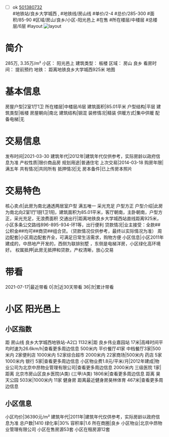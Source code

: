 - [ ] ok [501380732](https://bj.5i5j.com/ershoufang/501380732.html)  
 #地铁站/良乡大学城西 ,  #地铁线/房山线
#单价/2-4 #总价/285-300 #面积/85-90   #区域/房山/良乡/小区-阳光邑上 #在售 #所在楼层/中楼层 #总楼层/6层 #layout 
![layout](http://image2a.5i5j.com/bdir/layout/394082.jpg_P5.jpg) 
# 简介 
 285万,  3.35万/m² 
小区： 阳光邑上
建筑类型： 板楼
区域： 房山 良乡
看房时间： 提前预约
地铁： 距离地铁良乡大学城西925米 地图
# 基本信息 
 房屋户型|2室1厅1卫
所在楼层|中楼层/6层
建筑面积|85.01平米
户型结构|平层
建筑类型|板楼
房屋朝向|南北
建筑结构|钢混
装修情况|精装
供暖方式|集中供暖
配备电梯|无
# 交易信息 
 发布时间|2021-03-30
建筑年代|2012年|建筑年代仅供参考，实际房龄以政府信息为准
产权性质|限价商品房
规划用途|普通住宅
上次交易|2014-03-18
购房年限|满五年
共有情况|共同所有
抵押情况|无
房本备件|已上传房本照片
# 交易特色 
 核心卖点|此房为南北通透两居室户型  满五唯一  采光充足 户型方正
户型介绍|此房为南北向2室1厅1厨1卫1阳，建筑面积为85.01平米，客厅朝南，主卧朝南，户型方正，采光充足，无浪费面积
交通出行|距离地铁良乡大学城西站直线距离925米，小区多条公交路线896-895-934-环1等，出行便利
贷款情况|业主接受：全款##公积金##均可##商贷##组合贷。（贷款情况仅供参考，最终以实际情况为准）
周边配套|小区周边配套齐全，可满足日常生活需求，购物方便
小区信息|小区2011年建成的，中昂地产开发的，西侧为联排别墅 ，东侧是电梯洋房，小区绿化高环境好。
权属抵押|此房无抵押和贷款，产权清晰，放心交易
# 带看 
 2021-07-17|最近带看	 0|次|近30天带看	 36|次|累计带看
# 小区 阳光邑上
## 小区指数 
 距 房山线 良乡大学城西地铁站-A2口 1132米|距 良乡伟业嘉园站 17米|高峰时间平均时速为26.6km/h|查看更多周边信息
500米内 平价餐厅41家
中档餐厅3家|500米内 2家便利店
1000米内 52家综合超市
2000米内 22家商场|500米内 药店 5家
1000米内 银行 5家|查看更多周边信息
小区物业费1.8元/平米/月|2012年建成|物业公司为北京中昂物业管理有限公司|查看更多周边信息
2000米内 三级医院 1家|距离 北京市房山区良乡医院(A类) (三甲/A类) 1806米|查看更多周边信息
距离 昊天公园 503米|1000米内 11家 健身房
距离最近健身房昊林体育 467米|查看更多周边信息
## 小区信息 
 小区均价|36390元/m²
建筑年代|2011年|建筑年代仅供参考，实际房龄以政府信息为准
总户数|1410
绿化率|30%
容积率|1.6
所在商圈|良乡
小区物业|北京中昂物业管理有限公司
小区在售房源53套
小区在租房源12套
